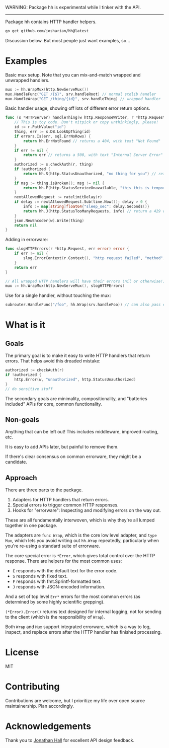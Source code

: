 WARNING: Package hh is experimental while I tinker with the API.

---

Package hh contains HTTP handler helpers.

```sh
go get github.com/josharian/hh@latest
```

Discussion below. But most people just want examples, so...

# Examples

Basic mux setup. Note that you can mix-and-match wrapped and unwrapped handlers.

```go
mux := hh.WrapMux(http.NewServeMux())
mux.HandleFunc("GET /{$}", srv.handleRoot) // normal stdlib handler
mux.HandleWrap("GET /thing/{id}", srv.handleThing) // wrapped handler
```

Basic handler usage, showing off lots of different error return options.

```go
func (s *HTTPServer) handleThing(w http.ResponseWriter, r *http.Request) error {
    // This is toy code. Don't nitpick or copy unthinkingly, please!
    id := r.PathValue("id")
    thing, err := s.DB.LookUpThing(id)
    if errors.Is(err, sql.ErrNoRows) {
        return hh.ErrNotFound // returns a 404, with text "Not Found"
    }
    if err != nil {
        return err // returns a 500, with text "Internal Server Error"
    }
    authorized := s.checkAuth(r, thing)
    if !authorized {
        return hh.S(http.StatusUnauthorized, "no thing for you") // returns 401, with custom text
    }
    if msg := thing.isBroken(); msg != nil {
        return hh.F(http.StatusServiceUnavailable, "this this is temporarily broken: %v", msg)
    }
    nextAllowedRequest := ratelimitDelay(r)
    if delay := nextAllowedRequest.Sub(time.Now()); delay > 0 {
        info := map[string]float64{"sleep_sec": delay.Seconds()}
        return hh.J(http.StatusTooManyRequests, info) // return a 429 with JSON-encoded info
    }
    json.NewEncoder(w).Write(thing)
    return nil
}
```

Adding in errorware:

```go
func slogHTTPErrors(r *http.Request, err error) error {
	if err != nil {
		slog.ErrorContext(r.Context(), "http request failed", "method", r.Method, "url", r.URL.String(), "err", err)
	}
	return err
}

// All wrapped HTTP handlers will have their errors (nil or otherwise!) passed through slogHTTPErrors.
mux := hh.WrapMux(http.NewServeMux(), slogHTTPErrors)
```

Use for a single handler, without touching the mux:

```go
subrouter.HandleFunc("/foo", hh.Wrap(srv.handleFoo)) // can also pass errorware to Wrap
```


# What is it

## Goals

The primary goal is to make it easy to write HTTP handlers that return errors. That helps avoid this dreaded mistake:

```go
authorized := checkAuth(r)
if !authorized {
	http.Error(w, "unauthorized", http.StatusUnauthorized)
}
// do sensitive stuff
```

The secondary goals are minimality, compositionality, and "batteries included" APIs for core, common functionality.

## Non-goals

Anything that can be left out! This includes middleware, improved routing, etc.

It is easy to add APIs later, but painful to remove them.

If there's clear consensus on common errorware, they might be a candidate.

## Approach

There are three parts to the package.

1. Adapters for HTTP handlers that return errors.
2. Special errors to trigger common HTTP responses.
3. Hooks for "errorware": Inspecting and modifying errors on the way out.

These are all fundamentally interwoven, which is why they're all lumped together in one package.

The adapters are `func Wrap`, which is the core low level adapter, and `type Mux`, which lets you avoid writing out `hh.Wrap` repeatedly, particularly when you're re-using a standard suite of errorware.

The core special error is `*Error`, which gives total control over the HTTP response. There are helpers for the most common uses:

* `E` responds with the default text for the error code.
* `S` responds with fixed text.
* `F` responds with fmt.Sprintf-formatted text.
* `J` responds with JSON-encoded information.

And a set of top level `Err*` errors for the most common errors (as determined by some highly scientific grepping).

`(*Error).Error()` returns text designed for internal logging, not for sending to the client (which is the responsibility of `Wrap`).

Both `Wrap` and `Mux` support integrated errorware, which is a way to log, inspect, and replace errors after the HTTP handler has finished processing.

# License

MIT

# Contributing

Contributions are welcome, but I prioritize my life over open source maintainership. Plan accordingly.

# Acknowledgements

Thank you to [Jonathan Hall](https://jhall.io) for excellent API design feedback.
